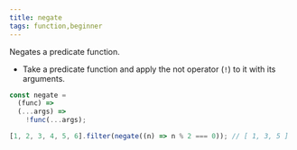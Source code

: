 ```yaml
---
title: negate
tags: function,beginner
---
```


Negates a predicate function.

- Take a predicate function and apply the not operator (`!`) to it with its arguments.

```js
const negate =
  (func) =>
  (...args) =>
    !func(...args);
```

```js
[1, 2, 3, 4, 5, 6].filter(negate((n) => n % 2 === 0)); // [ 1, 3, 5 ]
```
